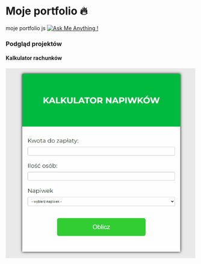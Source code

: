 # Moje portfolio 🔥

moje portfolio js
[![Ask Me Anything !](https://img.shields.io/badge/ask%20me-linkedin-1abc9c.svg)](https://www.linkedin.com/in/micha%C5%82-pospieszny-370922239/)

### Podgląd projektów

#### Kalkulator rachunków

<img src="assets/kalkulatorNapiwkow.gif" width="720">
